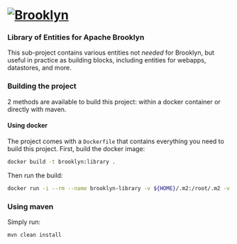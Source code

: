 
# [![**Brooklyn**](https://brooklyn.apache.org/style/img/apache-brooklyn-logo-244px-wide.png)](http://brooklyn.apache.org/)

### Library of Entities for Apache Brooklyn

This sub-project contains various entities not *needed* for Brooklyn,
but useful in practice as building blocks, including entities for webapps,
datastores, and more.

### Building the project

2 methods are available to build this project: within a docker container or directly with maven.

#### Using docker

The project comes with a `Dockerfile` that contains everything you need to build this project.
First, build the docker image:

```bash
docker build -t brooklyn:library .
```

Then run the build:

```bash
docker run -i --rm --name brooklyn-library -v ${HOME}/.m2:/root/.m2 -v ${PWD}:/usr/build -w /usr/build brooklyn:library mvn clean install
```

### Using maven

Simply run:

```bash
mvn clean install
```